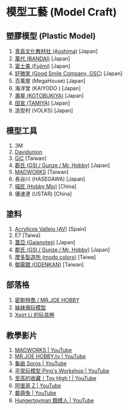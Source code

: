 # 模型工藝 (Model Craft)

## 塑膠模型 (Plastic Model)

1. [青島文化教材社 (Aoshima)](https://www.aoshima-bk.co.jp) [Japan]
1. [萬代 (BANDAI)](https://bandaihobby.tw) [Japan]
1. [富士美 (Fujimi)](https://www.fujimimokei.com) [Japan]
1. [好微笑 (Good Smile Company, GSC)](https://www.goodsmile.info/) [Japan]
2. 百萬屋 (MegaHouse) [Japan]
4. 海洋堂 (KAIYODO ) [Japan]
3. [壽屋 (KOTOBUKIYA)](https://www.kotobukiya.co.jp) [Japan]
5. [田宮 (TAMIYA)](https://www.tamiya.com) [Japan]
6. 造型村 (VOLKS) [Japan]

## 模型工具

1. 3M
1. [Davidunion](https://www.davidunion.com/)
1. [GiC](https://www.facebook.com/gic.taiwan.no.1) [Taiwan]
2. [郡氏 (GSI / Gunze / Mr. Hobby)](https://www.mr-hobby.com/ja) [Japan]
3. [MADWORKS](https://www.madworks.tw) [Taiwan]
4. 長谷川 (HASEGAWA) [Japan]
5. [喵匠 (Hobby Mio)](http://www.hobby-mio.com) [China]
6. 優速達 (USTAR) [China]

## 塗料

1. [Acrylicos Vallejo (AV)](https://acrylicosvallejo.com) [Spain]
2. E7 [Taiwa]
1. [蓋亞 (Gaianotes)](https://www.gaianotes.com) [Japan]
2. [郡氏 (GSI / Gunze / Mr. Hobby)](https://www.mr-hobby.com/ja) [Japan]
3. [摩多製造所 (modo colors)](https://www.facebook.com/modocolors) [Taiwa]
4. [御電館 (ODENKAN)](https://www.odenkan.com) [Taiwan]

## 部落格

1. [密斯特喬 / MR.JOE HOBBY](http://www.mrjoe.com.tw/)
1. [姊妹倆玩模型](http://twins-gunpla.blogspot.com/)
1. [Xpirt Li 的玩具圈](https://xpiritlee.blogspot.com/)

## 教學影片

1. [MADWORKS | YouTube](https://www.youtube.com/@MADWORKS01)
1. [MR.JOE HOBBY.tv | YouTube](https://www.youtube.com/@MRJOEHOBBYtv)
1. [龜爺 Soros | YouTube](https://www.youtube.com/@soroslika)
1. [平常玩模型 Ping's Workshop | YouTube](https://www.youtube.com/@PingsWorkshop)
1. [至高的收藏！Toy High ! | YouTube](https://www.youtube.com/@toy_high)
1. [阿蛋哥 Z | YouTube](https://www.youtube.com/@BroDanZ)
1. [戴萌兔 | YouTube](https://www.youtube.com/@demon2_)
1. [Hungertoyman 餓模人 | YouTube](https://www.youtube.com/@hungertoyman)
